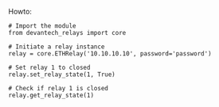 Howto:

    # Import the module
    from devantech_relays import core

    # Initiate a relay instance
    relay = core.ETHRelay('10.10.10.10', password='password')

    # Set relay 1 to closed
    relay.set_relay_state(1, True)

    # Check if relay 1 is closed
    relay.get_relay_state(1)
